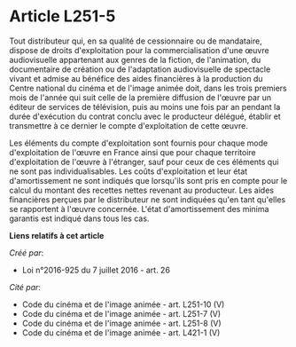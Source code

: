 # Article L251-5

Tout distributeur qui, en sa qualité de cessionnaire ou de mandataire, dispose de droits d'exploitation pour la
commercialisation d'une œuvre audiovisuelle appartenant aux genres de la fiction, de l'animation, du documentaire de création
ou de l'adaptation audiovisuelle de spectacle vivant et admise au bénéfice des aides financières à la production du Centre
national du cinéma et de l'image animée doit, dans les trois premiers mois de l'année qui suit celle de la première diffusion
de l'œuvre par un éditeur de services de télévision, puis au moins une fois par an pendant la durée d'exécution du contrat
conclu avec le producteur délégué, établir et transmettre à ce dernier le compte d'exploitation de cette œuvre. 

Les éléments du compte d'exploitation sont fournis pour chaque mode d'exploitation de l'œuvre en France ainsi que pour chaque
territoire d'exploitation de l'œuvre à l'étranger, sauf pour ceux de ces éléments qui ne sont pas individualisables. Les
coûts d'exploitation et leur état d'amortissement ne sont indiqués que lorsqu'ils sont pris en compte pour le calcul du
montant des recettes nettes revenant au producteur. Les aides financières perçues par le distributeur ne sont indiquées qu'en
tant qu'elles se rapportent à l'œuvre concernée. L'état d'amortissement des minima garantis est indiqué dans tous les cas.

**Liens relatifs à cet article**

_Créé par_:

  - Loi n°2016-925 du 7 juillet 2016 - art. 26

_Cité par_:

  - Code du cinéma et de l'image animée - art. L251-10 (V)
  - Code du cinéma et de l'image animée - art. L251-7 (V)
  - Code du cinéma et de l'image animée - art. L251-8 (V)
  - Code du cinéma et de l'image animée - art. L421-1 (V)
